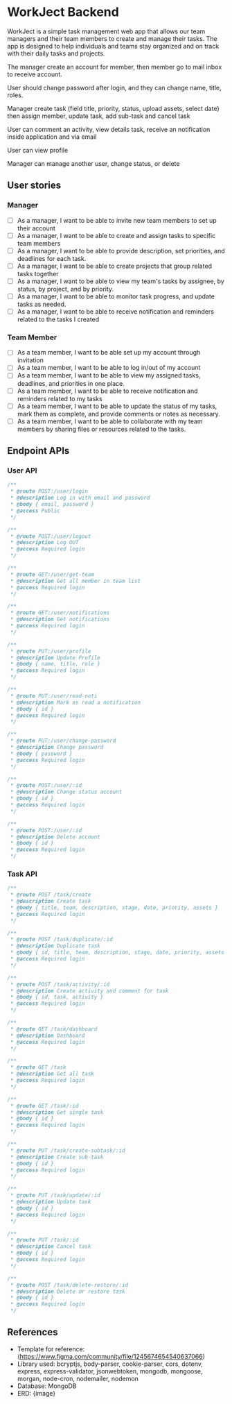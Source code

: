 # WorkJect Backend

WorkJect is a simple task management web app that allows our team managers and their team members to create and manage their tasks. The app is designed to help individuals and teams stay organized and on track with their daily tasks and projects.

The manager create an account for member, then member go to mail inbox to receive account.

User should change password after login, and they can change name, title, roles.

Manager create task (field title, priority, status, upload assets, select date) then assign member, update task, add sub-task and cancel task

User can comment an activity, view details task, receive an notification inside application and via email

User can view profile

Manager can manage another user, change status, or delete

## User stories

### Manager

- [ ] As a manager, I want to be able to invite new team members to set up their account
- [ ] As a manager, I want to be able to create and assign tasks to specific team members
- [ ] As a manager, I want to be able to provide description, set priorities, and deadlines for each task.
- [ ] As a manager, I want to be able to create projects that group related tasks together
- [ ] As a manager, I want to be able to view my team's tasks by assignee, by status, by project, and by priority.
- [ ] As a manager, I want to be able to monitor task progress, and update tasks as needed.
- [ ] As a manager, I want to be able to receive notification and reminders related to the tasks I created

### Team Member

- [ ] As a team member, I want to be able set up my account through invitation
- [ ] As a team member, I want to be able to log in/out of my account
- [ ] As a team member, I want to be able to view my assigned tasks, deadlines, and priorities in one place.
- [ ] As a team member, I want to be able to receive notification and reminders related to my tasks
- [ ] As a team member, I want to be able to update the status of my tasks, mark them as complete, and provide comments or notes as necessary.
- [ ] As a team member, I want to be able to collaborate with my team members by sharing files or resources related to the tasks.

## Endpoint APIs

### User API

```javascript
/**
 * @route POST:/user/login
 * @description Log in with email and password
 * @body { email, password }
 * @access Public
 */
```

```javascript
/**
 * @route POST:/user/logout
 * @description Log OUT
 * @access Required login
 */
```

```javascript
/**
 * @route GET:/user/get-team
 * @description Get all member in team list
 * @access Required login
 */
```

```javascript
/**
 * @route GET:/user/notifications
 * @description Get notifications
 * @access Required login
 */
```

```javascript
/**
 * @route PUT:/user/profile
 * @description Update Profile
 * @body { name, title, role }
 * @access Required login
 */
```

```javascript
/**
 * @route PUT:/user/read-noti
 * @description Mark as read a notification
 * @body { id }
 * @access Required login
 */
```

```javascript
/**
 * @route PUT:/user/change-password
 * @description Change password
 * @body { password }
 * @access Required login
 */
```

```javascript
/**
 * @route POST:/user/:id
 * @description Change status account
 * @body { id }
 * @access Required login
 */
```

```javascript
/**
 * @route POST:/user/:id
 * @description Delete account
 * @body { id }
 * @access Required login
 */
```

### Task API

```javascript
/**
 * @route POST /task/create
 * @description Create task
 * @body { title, team, description, stage, date, priority, assets }
 * @access Required login
 */
```

```javascript
/**
 * @route POST /task/duplicate/:id
 * @description Duplicate task
 * @body { id, title, team, description, stage, date, priority, assets }
 * @access Required login
 */
```

```javascript
/**
 * @route POST /task/activity/:id
 * @description Create activity and comment for task
 * @body { id, task, activity }
 * @access Required login
 */
```

```javascript
/**
 * @route GET /task/dashboard
 * @description Dashboard
 * @access Required login
 */
```

```javascript
/**
 * @route GET /task
 * @description Get all task
 * @access Required login
 */
```

```javascript
/**
 * @route GET /task/:id
 * @description Get single task
 * @body { id }
 * @access Required login
 */
```

```javascript
/**
 * @route PUT /task/create-subtask/:id
 * @description Create sub-task
 * @body { id }
 * @access Required login
 */
```

```javascript
/**
 * @route PUT /task/update/:id
 * @description Update task
 * @body { id }
 * @access Required login
 */
```

```javascript
/**
 * @route PUT /task/:id
 * @description Cancel task
 * @body { id }
 * @access Required login
 */
```

```javascript
/**
 * @route POST /task/delete-restore/:id
 * @description Delete or restore task
 * @body { id }
 * @access Required login
 */
```

## References
- Template for reference: (https://www.figma.com/community/file/1245674654540637066)
- Library used: bcryptjs, body-parser, cookie-parser, cors, dotenv, express, express-validator, jsonwebtoken, mongodb, mongoose, morgan, node-cron, nodemailer, nodemon
- Database: MongoDB
- ERD: {image}
